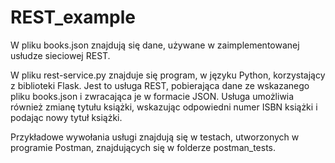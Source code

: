 # REST_example

W pliku books.json znajdują się dane, używane w zaimplementowanej usłudze sieciowej REST.

W pliku rest-service.py znajduje się program, w języku Python, korzystający z biblioteki Flask. Jest to usługa REST, pobierająca dane ze wskazanego pliku books.json i zwracająca je w formacie JSON. Usługa umożliwia również zmianę tytułu książki, wskazując odpowiedni numer ISBN książki i podając nowy tytuł książki.

Przykładowe wywołania usługi znajdują się w testach, utworzonych w programie Postman, znajdujących się w folderze postman_tests.
